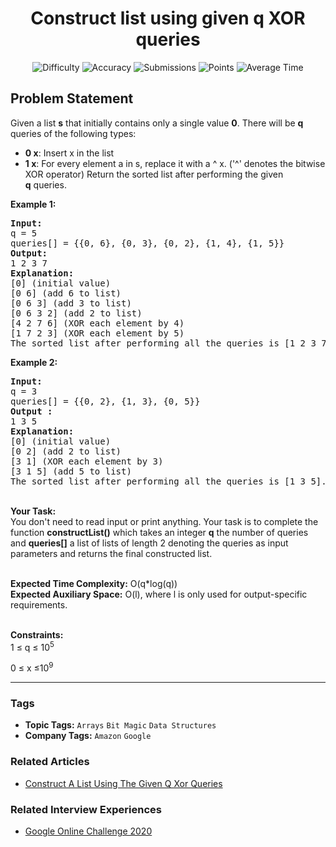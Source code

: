 <h1 align="center">Construct list using given q XOR queries</h1>

<p align="center">
  <img alt="Difficulty" title="Difficulty" src="https://custom-icon-badges.demolab.com/badge/Difficulty: Medium-1F222E?style=for-the-badge&logoColor=white&logo=fire"/>
  <img alt="Accuracy" title="Accuracy" src="https://custom-icon-badges.demolab.com/badge/Accuracy: 50.86%25-1F222E?style=for-the-badge&logoColor=white&logo=target"/>
  <img alt="Submissions" title="Submissions" src="https://custom-icon-badges.demolab.com/badge/Submissions: 37K+-1F222E?style=for-the-badge&logoColor=white&logo=repo"/>
  <img alt="Points" title="Points" src="https://custom-icon-badges.demolab.com/badge/Points: 4-1F222E?style=for-the-badge&logoColor=white&logo=award"/>
  <img alt="Average Time" title="Average Time" src="https://custom-icon-badges.demolab.com/badge/Average%20Time: 20m-1F222E?style=for-the-badge&logoColor=white&logo=clock"/>
</p>

## Problem Statement

Given a list <b>s</b> that initially contains only a single value <b>0</b>. There will be <b>q</b> queries of the following types:

- <b>0 x</b>: Insert x in the list
- <b>1 x</b>: For every element a in s, replace it with a ^ x. ('^' denotes the bitwise XOR operator)
Return the sorted list after performing the given <b>q</b> queries.

<b>Example 1:</b>

<pre><b>Input:
</b>q = 5
queries[] = {{0, 6}, {0, 3}, {0, 2}, {1, 4}, {1, 5}}
<b>Output:
</b>1 2 3 7
<b>Explanation:</b>
[0] (initial value)
[0 6] (add 6 to list)
[0 6 3] (add 3 to list)
[0 6 3 2] (add 2 to list)
[4 2 7 6] (XOR each element by 4)
[1 7 2 3] (XOR each element by 5)
The sorted list after performing all the queries is [1 2 3 7]. 
</pre>

<b>Example 2:</b>
<pre><b>Input:
</b>q = 3
queries[] = {{0, 2}, {1, 3}, {0, 5}} 
<b>Output :</b>
1 3 5
<b>Explanation:</b>
[0] (initial value)
[0 2] (add 2 to list)
[3 1] (XOR each element by 3)
[3 1 5] (add 5 to list)
The sorted list after performing all the queries is [1 3 5].
</pre>

<br><b>Your Task:  </b><br>You don't need to read input or print anything. Your task is to complete the function <b>constructList()</b> which takes an integer <b>q</b> the number of queries and <b>queries[]</b> a list of lists of length 2 denoting the queries as input parameters and returns the final constructed list.

<br><b>Expected Time Complexity:</b> O(q*log(q))<br><b>Expected Auxiliary Space:</b> O(l), where l is only used for output-specific requirements.

<br><b>Constraints:</b><br>1 ≤ q ≤ 10<sup>5</sup>

0 ≤ x ≤10<sup>9</sup>


<hr>

### Tags
- **Topic Tags:** `Arrays` `Bit Magic` `Data Structures`
- **Company Tags:** `Amazon` `Google`

### Related Articles
- [Construct A List Using The Given Q Xor Queries](https://www.geeksforgeeks.org/construct-a-list-using-the-given-q-xor-queries/)

### Related Interview Experiences
- [Google Online Challenge 2020](https://www.geeksforgeeks.org/google-online-challenge-2020/)
